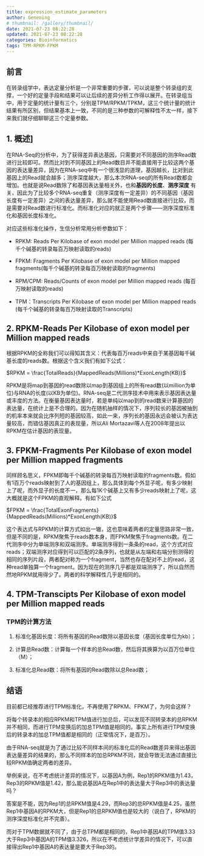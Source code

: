 ```yaml
---
title: expression_estimate_parameters
author: Genening
# thumbnail: /gallery/thumbnail/
date: 2021-07-23 08:22:28
updated: 2021-07-23 08:22:28
categories: Bioinformatics
tags: TPM-RPKM-FPKM
---
```

## 前言
在转录组学中，表达定量分析是一个非常重要的步骤，可以说是整个转录组的支撑，一个好的定量手段和结果可以让后续的差异分析工作得以展开。在转录组当中，用于定量的统计量有三个，分别是TPM/RPKM/TPKM，这三个统计量的统计结果有所区别，但结果基本上一致，不同的是三种参数的可解释性不太一样，接下来我们就仔细聊聊这三个定量参数。

<!--more-->

## 1. 概述]

在RNA-Seq的分析中，为了获得差异表达基因，只需要对不同基因的测序Read数进行比较即可。然而比对到不同基因上的Read数目并不能直接用于比较这两个基因的表达量差异，因为在RNA-seq中有一个很浅显的道理，基因越长，比对到此基因上的Read就会越多；测序深度越大，那么本次RNA-seq的所有Read数都会增加。也就是说Read数除了和基因表达量相关外，也和**基因的长度**、**测序深度** 有关，因此为了比较多个RNA-seq重复（测序深度有一定差异）的不同基因（基因长度有一定差异）之间的表达量差异，那么就不能使用Read数直接进行比较，而是需要对Read数进行标准化。而标准化对应的就正是两个步骤——测序深度标准化和基因长度标准化。

对应这些标准化操作，生信分析常用分析参数如下：

* RPKM: Reads Per Kilobase of exon model per Million mapped reads (每千个碱基的转录每百万映射读取的reads)

* FPKM: Fragments Per Kilobase of exon model per Million mapped fragments(每千个碱基的转录每百万映射读取的fragments)

* RPM/CPM: Reads/Counts of exon model per Million mapped reads (每百万映射读取的reads)

* TPM：Transcripts Per Kilobase of exon model per Million mapped reads (每千个碱基的转录每百万映射读取的Transcripts)


## 2. RPKM-Reads Per Kilobase of exon model per Million mapped reads
根据RPKM的全称我们可以得知其含义：代表每百万reads中来自于某基因每千碱基长度的reads数。根据这个含义我们有如下公式：


$RPKM = \frac{TotalReads}{MappedReads(Millions)*ExonLength(KB)}$


RPKM是将map到基因的read数除以map到基因组上的所有read数(以million为单位)与RNA的长度(以KB为单位)。RNA-seq是二代测序技术中用来表示基因表达量或丰度的方法。在衡量基因表达量时，若是单纯以map到的read数来计算基因的表达量，在统计上是不合理的。因为在随机抽样的情况下，序列较长的基因被抽到的机率本来就会比序列短的基因较高，如此一来，序列长的基因永远会被认为表达量较高，而错估基因真正的表现量，所以Ali Mortazavi等人在2008年提出以RPKM在估计基因的表现量。

## 3. FPKM-Fragments Per Kilobase of exon model per Million mapped fragments
同样顾名思义，FPKM即每千个碱基的转录每百万映射读取的fragments数。假如有1百万个reads映射到了人的基因组上，那么具体到每个外显子呢，有多少映射上了呢，而外显子的长度不一，那么每1K个碱基上又有多少reads映射上了呢，这大概就是这个FPKM的直观解释。有如下公式

$FPKM = \frac{TotalExonFragments}{MappedReads(Millions)*ExonLength(KB)}$

这个表达式与RPKM的计算方式如出一辙，这也意味着两者的定量思路非常一致，但是不同的是，RPKM聚焦于reads数本身，而FPKM聚焦于fragments数。在二代测序中分为单端测序和双端测序。单端测序得到一条条的read，这个方式对应reads；双端测序对应得到可以匹配的2条序列，也就是从左端和右端分别测得的相同的序列片段，两者配对称为一个fragment，当然也存在配对不上的read，这种read单独算一个fragment。因为现在的测序几乎都是双端测序了，所以自然而然地RPKM就用得少了。两者的科学解释性几乎是相同的。


## 4. TPM-Transcipts Per Kilobase of exon model per Million mapped reads

### TPM的计算方法
1. 标准化基因长度：将所有基因的Read数除以基因长度（基因长度单位为kb）；

2. 计算总Read数：计算每一个样本的总Read数，然后将其换算为以百万位单位（M）；

3. 标准化总Read数：将所有基因的Read数除以总Read数；




## 结语

目前都已经推荐进行TPM标准化，不再使用了RPKM、FPKM了，为何会这样？

将每个转录本的相应RPKM和TPM值进行加总后，可以发现不同转录本的总RPKM并不相同，而进行TPM变换后的加总TPM值是相同的。事实上所有进行TPM变换后的转录本的加总TPM值都是相同的（正常情况下，是百万）。

由于RNA-seq就是为了通过比较不同样本间的标准化后的Read数差异来得出基因表达量差异的结果的，那么不同样本的加总RPKM不同，就会导致无法通过直接比较RPKM值确定两者的差异。

举例来说，在不考虑统计差异的情况下，以基因A为例，Rep1的RPKM值为1.43，Rep3的RPKM值是1.42，那么能说基因A在Rep1中的表达量大于Rep3中的表达量吗？

答案是不能，因为Rep1的总RPKM值是4.29，而Rep3的总RPKM值是4.25，虽然Rep1中基因A的RPKM大，但是Rep1的总RPKM值也是较大的（说白了，RPKM的测序深度标准化并不完善）。

而对于TPM数据就不同了，由于总TPM都是相同的，Rep1中基因A的TPM值3.33大于Rep3中基因A的TPM值3.326，所以在不考虑统计学差异的情况下，可以直接得出Rep1中基因A的表达量是要大于Rep3的。